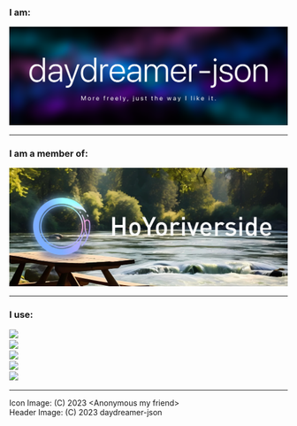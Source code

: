 <h3 align="left">I am:</h3>

![Header Image](https://raw.githubusercontent.com/daydreamer-json/daydreamer-json/main/img/pre1_v2_dayd.png)

---

<h3 align="left">I am a member of:</h3>

![HYriverside Banner Image](https://raw.githubusercontent.com/daydreamer-json/daydreamer-json/main/img/hyriverside/hyriverside_2600px_croppedCinema.webp)

---

<h3 align="left">I use:</h3>
<p align="left">
  <img src="https://skillicons.dev/icons?i=js,ts,css,html,svg,rust,py,react,md,bash,regex"><br>
  <img src="https://skillicons.dev/icons?i=nodejs,npm,discordjs,selenium,bootstrap,tailwind,sqlite"><br>
  <img src="https://skillicons.dev/icons?i=unity,blender,ae,pr,ps,ableton"><br>
  <img src="https://skillicons.dev/icons?i=androidstudio,cloudflare,notion,postman"><br>
  <img src="https://skillicons.dev/icons?i=vscode,vim,windows,ubuntu,linux">
</p>

---

Icon Image: (C) 2023 \<Anonymous my friend\><br>
Header Image: (C) 2023 daydreamer-json
